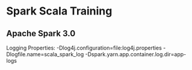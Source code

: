 # Spark Scala Training
Apache Spark 3.0 
----------------------

Logging Properties:
-Dlog4j.configuration=file:log4j.properties
-Dlogfile.name=scala_spark_log
-Dspark.yarn.app.container.log.dir=app-logs